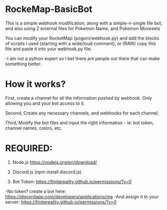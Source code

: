 # RockeMap-BasicBot
This is a simple webhook modification, along with a simple-n-single file bot, and 
also using 2 external files for Pokemon Name, and Pokemon Movesets

You can modify your RocketMap (pogom/webhook.py) and add the blocks of scripts I used (starting with a wide/loud comment), 
or (RAW) copy this file and paste it into your webhook.py file.

-I am not a python expert so I bet there are people out there that can make something better.

# How it works?
First, create a channel for all the information pushed by webhook. Only allowing you and your bot access to it.

Second, Create any necessary channels, and webhooks for each channel.

Third, Modify the bot files and input the right information - ie: bot token, channel names, colors, etc.

# REQUIRED:
1) Node.js https://nodejs.org/en/download/  

2) Discord.js (npm install discord.js) 

3) Bot Token: https://finitereality.github.io/permissions/?v=0 

-No token? create a bot here: https://discordapp.com/developers/applications/me 
-And assign it to your server: https://finitereality.github.io/permissions/?v=0
